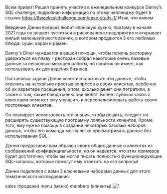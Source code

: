 Всем привет! Решил принять участие в еженедельном конкурсе Danny’s SQL challenge, подробная информация по этому челленджу будет в ссылке https://8weeksqlchallenge.com/case-study-1/
 Итак, что имеем 

 Введение
Дэнни всерьез любит японскую кухню, поэтому в начале 2021 года он решает пуститься в рискованное предприятие и открывает милый маленький ресторанчик, в котором продаются 3 его любимых блюда: суши, карри и рамен.

Danny's Diner нуждается в вашей помощи, чтобы помочь ресторану удержаться на плаву - ресторан собрал некоторые очень базовые данные за несколько месяцев работы, но понятия не имеет, как использовать их для ведения бизнеса.

Постановка задачи
Дэнни хочет использовать эти данные, чтобы ответить на несколько простых вопросов о своих клиентах, особенно об их характере посещения, о том, сколько денег они потратили, а также о том, какие блюда меню они любят. Более глубокая связь с клиентами поможет ему улучшить и персонализировать работу своих постоянных клиентов.

Он планирует использовать эти знания, чтобы решить, следует ли расширять существующую программу лояльности клиентов. Кроме того, ему нужна помощь в создании некоторых базовых наборов данных, чтобы его команда могла легко просматривать данные без использования SQL.

Дэнни предоставил вам образец своих общих данных о клиентах из соображений конфиденциальности, но он надеется, что этих примеров будет достаточно, чтобы вы могли писать полностью функционирующие SQL-запросы, которые помогут ему ответить на его вопросы!

Дэнни поделился с вами 3 ключевыми наборами данных для этого тематического исследования:

sales (продажи)
menu (меню)
members (клиенты)
![1](https://github.com/Romancho4444/Romancho4444/assets/147538187/0bd26a99-b1b1-4f71-9424-71191d4b2f52)

